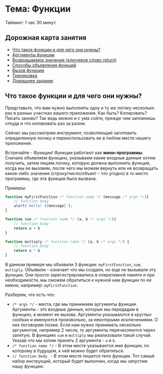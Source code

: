 # Тема: Функции

Тайминг: 1 час 30 минут.

## Дорожная карта занятия

* [Что такое функции и для чего они нужны?](#what_is_functions)
* [Аргументы функции](#arguments)
* [Возвращаемое значение (ключевое слово return)](#return)
* [Способы объявления функций](#variants)
* [Вызов функции](#run)
* [Тренировка](#trains)
* [Домашнее задание](#homework)

## <a id="what_is_functions">Что такое функции и для чего они нужны?</a>

Представьте, что вам нужно выполнять одну и ту же логику несколько раз в разных участках вашего приложения. 
Как быть? Копировать? Писать заново?
Так ведь можно и с ума сойти, прежде чем запомнишь откуда и что копировать раз за разом.

Сейчас мы рассмотрим инструмент, позволяющий заготовить определенную логику 
и переиспользовать ее в любом месте нашего приложения.

Встречайте - Функции! 
Функции работают как **мини-программы**.
Сначала объявляем функцию, указываем какие входные данные хотим получить,
затем пишем логику, которую должна выполнить функция, когда мы ее вызовем,
после чего мы можем вернуть или не возвращать какое-либо значение (строку/число/объект - что угодно)
в то место программы, где эта функция была вызвана.

Примеры:
```javascript
function myFirstFunction /* function name */ (message /* args */){
    // function body
    alert(`Hello! ${message}`);
}

function sum /* function name */ (a, b /* args */){
    // function body
    return a + b
}

function multiply /* function name */ (a, b /* args */) {
    // function body
    return a * b
}
```

В данном примере мы объявили 3 функции: `myFirstFunction`, `sum`, `multiply`.
Объявили - означает что мы создали, но еще не вызывали эту функции.
Они просто зарегистрировались в оперативной памяти и при необходимости, мы сможем обратиться 
к нужной нам функции по ее имени, например: `myFirstFunction`.

Разберем, что есть что: 
- `/* args */` - места, где мы принимаем аргументы функции. Аргументы - это входные данные,
которые мы передадим в функцию, в момент ее вызова. Аргументы указываются в круглых скобках 
и именуются произвольно, за некоторыми исключениями. О них поговорим позже. 
Если нам нужно принимать несколько аргументов, например 2 числа, то аргументы перечисляются через запятую.
В функциях `sum` и `multiply` мы реализовали такой случай. Указав что мы хотим принять 2 аргумента - `a` и `b`.
- `/* function name */` - В этом месте указывается имя функции, по которому в будущем, к ней можно будет обратиться.
- `// function body ` - В этом месте пишется тело функции. Тот самый набор инструкций,
который будет выполнен, когда мы запустим нашу функцию.